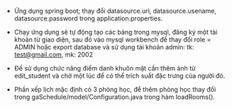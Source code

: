 - Ứng dụng spring boot; thay đổi datasource.url, datasource.usename, datasource.password trong application.properties.
- Chạy ứng dụng sẽ tự động tạo các bảng trong mysql, đăng ký một tài khoản từ giao diện, sau đó vào mysql workbench để thay đổi role = ADMIN
  hoặc export database và sử dụng tài khoản admin: tk: test@gmail.com, mk: 2002

- Để sử dụng chức năng điểm danh khuôn mặt cần thêm ảnh từ edit_student và chờ một lúc để có thể trích suất đặc trưng của người đó.
- Phần xếp lịch mặc định có 3 phòng học, để thêm phòng học thay đổi trong gaSchedule/model/Configuration.java trong hàm loadRooms().
  

